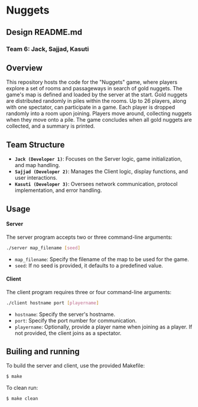 # Nuggets
## Design README.md
### Team 6: Jack, Sajjad, Kasuti

## Overview
This repository hosts the code for the "Nuggets" game, where players explore a set of rooms and passageways in search of gold nuggets. The game's map is defined and loaded by the server at the start. Gold nuggets are distributed randomly in piles within the rooms. Up to 26 players, along with one spectator, can participate in a game. Each player is dropped randomly into a room upon joining. Players move around, collecting nuggets when they move onto a pile. The game concludes when all gold nuggets are collected, and a summary is printed.

## Team Structure
- **`Jack (Developer 1)`**: Focuses on the Server logic, game initialization, and map handling.
- **`Sajjad (Developer 2)`**: Manages the Client logic, display functions, and user interactions.
- **`Kasuti (Developer 3)`**: Oversees network communication, protocol implementation, and error handling.

## Usage

#### Server
The server program accepts two or three command-line arguments:

```bash
./server map_filename [seed]
```

- `map_filename`: Specify the filename of the map to be used for the game.
- `seed`: If no seed is provided, it defaults to a predefined value.

#### Client
The client program requires three or four command-line arguments:

```bash
./client hostname port [playername]
```

- `hostname`: Specify the server's hostname.
- `port`: Specify the port number for communication.
- `playername`: Optionally, provide a player name when joining as a player. If not provided, the client joins as a spectator.


## Builing and running
To build the server and client, use the provided Makefile:

```bash
$ make 
```

To clean run:

```bash
$ make clean
```